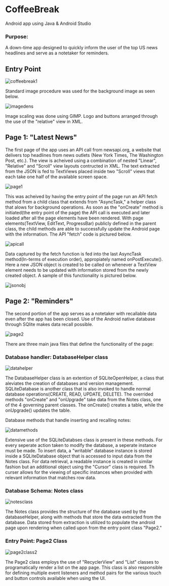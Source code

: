 # CoffeeBreak

Android app using Java & Android Studio

### Purpose: 
A down-time app designed to quickly inform the user of the top US news headlines and serve as a notetaker for reminders.

## Entry Point
![coffeebreak1](https://user-images.githubusercontent.com/36170390/40801165-dd326316-64d7-11e8-80e7-9420e421c246.png)

Standard image procedure was used for the background image as seen below. 

![imagedens](https://user-images.githubusercontent.com/36170390/40857492-f2e0efd8-65a0-11e8-956a-b3782962a556.png)

Image scaling was done using GIMP. Logo and buttons arranged through the use of the "relative" view in XML.

## Page 1: "Latest News"
The first page of the app uses an API call from newsapi.org, a website that delivers top headlines from news outlets (New York Times, The Washington Post, etc.). The view is acheived using a combination of nested "Linear", "Relative" and "Scroll" view layouts contructed in XML. The text extracted from the JSON is fed to TextViews placed inside two "Scroll" views that each take one half of the available screen space.

![page1](https://user-images.githubusercontent.com/36170390/40931624-4ccc010c-67f1-11e8-8a93-a29f869117db.png)

This was acheived by having the entry point of the page run an API fetch method from a child class that extends from "AsyncTask," a helper class that alows for background operations. As soon as the "onCreate" method is initiated(the entry point of the page) the API call is executed and later loaded after all the page elements have been rendered. With page elements(TextView, EditText, ProgressBar) publicly defined in the parent class, the child methods are able to successfully update the Android page with the information. The API "fetch" code is pictured below.

![apicall](https://user-images.githubusercontent.com/36170390/40933596-91c6aea0-67f7-11e8-8e21-c41708583416.png)

Data captured by the fetch function is fed into the last AsyncTask method(In-terms of execution order), appropiately named onPostExecute(). Here a new JSON object is created to be called on whenever a TextView element needs to be updated with information stored from the newly created object. A sample of this functionality is pictured below.

![jsonobj](https://user-images.githubusercontent.com/36170390/40937746-3969214e-6805-11e8-8650-e1348732a593.png)

## Page 2: "Reminders"

The second portion of the app serves as a notetaker with recallable data even after the app has been closed. Use of the Android native database through SQlite makes data recall possible.

![page2](https://user-images.githubusercontent.com/36170390/40938130-8472e3c2-6806-11e8-8d99-94056ce5a95f.png)

There are three main java files that define the functionality of the page:

### Database handler: DatabaseHelper class

![datahelper](https://user-images.githubusercontent.com/36170390/40951072-159edb60-683b-11e8-97ef-432ea899d028.png)

The DatabaseHelper class is an extention of SQLiteOpenHelper, a class that aleviates the creation of databases and version management. SQLiteDatabase is another class that is also invoked to handle normal database operations(CREATE, READ, UPDATE, DELETE). The overrided methods "onCreate" and "onUpgrade" take data from the Notes class, one of the 4 governing parent classes. The onCreate() creates a table, while the onUpgrade() updates the table. 


Database methods that handle inserting and recalling notes:


![datamethods](https://user-images.githubusercontent.com/36170390/40951010-d663e9c2-683a-11e8-87ff-dee4ed570f48.png)

Extensive use of the SQLiteDatabses class is present in these methods. For every seperate action taken to modify the database, a seperate instance must be made. To insert data, a "writable" database instance is stored inside a SQLiteDatabase object that is accessed to input data from the Notes class. For data retrieval, a readable instance is created in similar fashion but an additional object using the "Cursor" class is required. Th curser allows for the viewing of specific instances when provided with relevant information that matches row data.

### Database Schema: Notes class

![notesclass](https://user-images.githubusercontent.com/36170390/40991442-6ae31310-68b9-11e8-9eb7-27db145babc2.png)

The Notes class provides the structure of the database used by the databaseHelper, along with methods that store the data extracted from the database. Data stored from extraction is utilized to populate the android page upon rendering when called upon from the entry point class "Page2."

### Entry Point: Page2 Class

![page2class2](https://user-images.githubusercontent.com/36170390/40993126-5703f77e-68be-11e8-8463-fc7ce5370751.png)

The Page2 class employs the use of "RecyclerView" and "List" classes to programatically render a list on the app page. This class is also responsible for defining multiple event listeners and method pairs for the various touch and button controls available when using the UI. 



